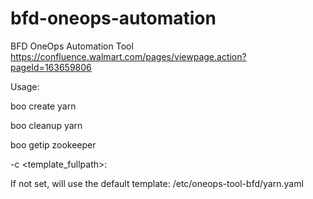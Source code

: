 # bfd-oneops-automation
BFD OneOps Automation Tool
https://confluence.walmart.com/pages/viewpage.action?pageId=163659806

Usage:

boo create yarn

boo cleanup yarn

boo getip zookeeper


-c <template_fullpath>:

If not set, will use the default template: /etc/oneops-tool-bfd/yarn.yaml
